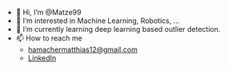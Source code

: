 - 👋 Hi, I’m @Matze99
- 👀 I’m interested in Machine Learning, Robotics, ...
- 🌱 I’m currently learning deep learning based outlier detection.
- 📫 How to reach me 
  - hamachermatthias12@gmail.com
  - [LinkedIn](https://www.linkedin.com/in/matthias-hamacher-769766176/)

<!---
Matze99/Matze99 is a ✨ special ✨ repository because its `README.md` (this file) appears on your GitHub profile.
You can click the Preview link to take a look at your changes.
--->
